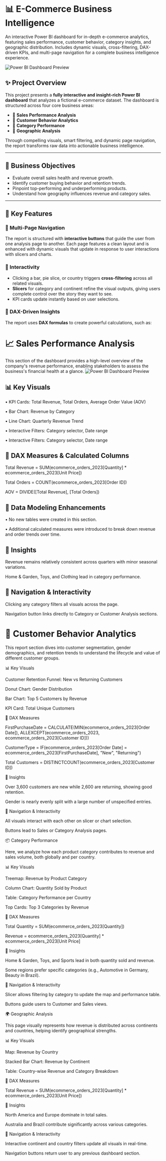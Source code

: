 # 📊 E-Commerce Business Intelligence 
An interactive Power BI dashboard for in-depth e-commerce analytics, featuring sales performance, customer behavior, category insights, and geographic distribution. Includes dynamic visuals, cross-filtering, DAX-driven KPIs, and multi-page navigation for a complete business intelligence experience.

![Power BI Dashboard Preview](./Visuals/Category_Performance.png)


## ✨ Project Overview

This project presents a **fully interactive and insight-rich Power BI dashboard** that analyzes a fictional e-commerce dataset. The dashboard is structured across four core business areas:

- 🔹 **Sales Performance Analysis**
- 🔹 **Customer Behavior Analytics**
- 🔹 **Category Performance**
- 🔹 **Geographic Analysis**

Through compelling visuals, smart filtering, and dynamic page navigation, the report transforms raw data into actionable business intelligence.

---

## 🧠 Business Objectives

- Evaluate overall sales health and revenue growth.
- Identify customer buying behavior and retention trends.
- Pinpoint top-performing and underperforming products.
- Understand how geography influences revenue and category sales.

---

## 📌 Key Features

### 📁 Multi-Page Navigation
The report is structured with **interactive buttons** that guide the user from one analysis page to another. Each page features a clean layout and is enhanced with dynamic visuals that update in response to user interactions with slicers and charts.

### 🧩 Interactivity
- Clicking a bar, pie slice, or country triggers **cross-filtering** across all related visuals.
- **Slicers** for category and continent refine the visual outputs, giving users complete control over the story they want to see.
- KPI cards update instantly based on user selections.

### 🧪 DAX-Driven Insights

The report uses **DAX formulas** to create powerful calculations, such as:



# 📈 Sales Performance Analysis

This section of the dashboard provides a high-level overview of the company's revenue performance, enabling stakeholders to assess the business's financial health at a glance.
![Power BI Dashboard Preview](./Visuals/Sales_Performance_Analysis.png)

## 📊 Key Visuals

•	 KPI Cards: Total Revenue, Total Orders, Average Order Value (AOV)

•	 Bar Chart: Revenue by Category

•	 Line Chart: Quarterly Revenue Trend

•	 Interactive Filters: Category selector, Date range

•	 Interactive Filters: Category selector, Date range

## 🧠 DAX Measures & Calculated Columns

Total Revenue = SUM(ecommerce_orders_2023[Quantity] * ecommerce_orders_2023[Unit Price])

Total Orders = COUNT(ecommerce_orders_2023[Order ID])

AOV = DIVIDE([Total Revenue], [Total Orders])

## 🧰 Data Modeling Enhancements

•	No new tables were created in this section.

•	Additional calculated measures were introduced to break down revenue and order trends over time.


## 📌 Insights

Revenue remains relatively consistent across quarters with minor seasonal variations.

Home & Garden, Toys, and Clothing lead in category performance.

## 🧭 Navigation & Interactivity

Clicking any category filters all visuals across the page.

Navigation button links directly to Category or Customer Analysis sections.

# 👤 Customer Behavior Analytics

This report section dives into customer segmentation, gender demographics, and retention trends to understand the lifecycle and value of different customer groups.

📊 Key Visuals

Customer Retention Funnel: New vs Returning Customers

Donut Chart: Gender Distribution

Bar Chart: Top 5 Customers by Revenue

KPI Card: Total Unique Customers

🧠 DAX Measures

FirstPurchaseDate = CALCULATE(MIN(ecommerce_orders_2023[Order Date]), ALLEXCEPT(ecommerce_orders_2023, ecommerce_orders_2023[Customer ID]))

CustomerType = IF(ecommerce_orders_2023[Order Date] = ecommerce_orders_2023[FirstPurchaseDate], "New", "Returning")

Total Customers = DISTINCTCOUNT(ecommerce_orders_2023[Customer ID])

📌 Insights

Over 3,600 customers are new while 2,600 are returning, showing good retention.

Gender is nearly evenly split with a large number of unspecified entries.

🧭 Navigation & Interactivity

All visuals interact with each other on slicer or chart selection.

Buttons lead to Sales or Category Analysis pages.

📦 Category Performance

Here, we analyze how each product category contributes to revenue and sales volume, both globally and per country.

📊 Key Visuals

Treemap: Revenue by Product Category

Column Chart: Quantity Sold by Product

Table: Category Performance per Country

Top Cards: Top 3 Categories by Revenue

🧠 DAX Measures

Total Quantity = SUM(ecommerce_orders_2023[Quantity])

Revenue = ecommerce_orders_2023[Quantity] * ecommerce_orders_2023[Unit Price]

📌 Insights

Home & Garden, Toys, and Sports lead in both quantity sold and revenue.

Some regions prefer specific categories (e.g., Automotive in Germany, Beauty in Brazil).

🧭 Navigation & Interactivity

Slicer allows filtering by category to update the map and performance table.

Buttons guide users to Customer and Sales views.

🌍 Geographic Analysis

This page visually represents how revenue is distributed across continents and countries, helping identify geographical strengths.

📊 Key Visuals

Map: Revenue by Country

Stacked Bar Chart: Revenue by Continent

Table: Country-wise Revenue and Category Breakdown

🧠 DAX Measures

Total Revenue = SUM(ecommerce_orders_2023[Quantity] * ecommerce_orders_2023[Unit Price])

📌 Insights

North America and Europe dominate in total sales.

Australia and Brazil contribute significantly across various categories.

🧭 Navigation & Interactivity

Interactive continent and country filters update all visuals in real-time.

Navigation buttons return user to any previous dashboard section.

